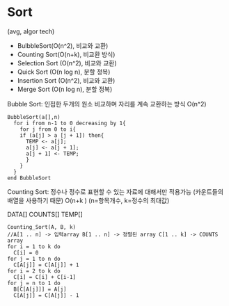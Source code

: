# Sort
(avg, algor tech)
* BulbbleSort(O(n^2), 비교와 교환) <br>
* Counting Sort(O(n+k), 비교환 방식) <br>
* Selection Sort (O(n^2), 비교와 교환) <br>
* Quick Sort (O(n log n), 분할 정복) <br>
* Insertion Sort (O(n^2), 비교와 교환) <br>
* Merge Sort (O(n log n), 분할 정복) <br>

Bubble Sort: 인접한 두개의 원소 비교하며 자리를 계속 교환하는 방식 O(n^2) <br>

```
BubbleSort(a[],n)
  for i from n-1 to 0 decreasing by 1{
    for j from 0 to i{
    if (a[j] > a [j + 1]) then{
      TEMP <- a[j];
      a[j] <- a[j + 1];
      a[j + 1] <- TEMP;
      }
    }
  }
end BubbleSort
```

Counting Sort: 정수나 정수로 표현할 수 있는 자료에 대해서만 적용가능 (카운트들의 배열을 사용하기 때문) O(n+k
) (n=항목개수, k=정수의 최대값)<br>

DATA[] COUNTS[] TEMP[]
```
Counting_Sort(A, B, k)
//A[1 .. n] -> 입력array B[1 .. n] -> 정렬된 array C[1 .. k] -> COUNTS array
for i = 1 to k do
  C[i] = 0
for j = 1 to n do
  C[A[j]] = C[A[j]] + 1
for i = 2 to k do
  C[i] = C[i] + C[i-1]
for j = n to 1 do
  B[C[A[j]]] = A[j]
  C[A[j]] = C[A[j]] - 1
  ```



